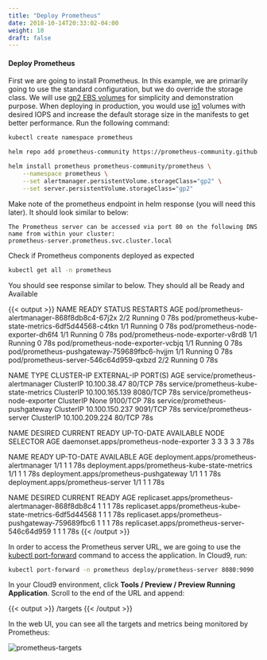 ```yaml
---
title: "Deploy Prometheus"
date: 2018-10-14T20:33:02-04:00
weight: 10
draft: false
---
```


#### Deploy Prometheus

First we are going to install Prometheus. In this example, we are primarily going to use the standard configuration, but we do override the
storage class. We will use [gp2 EBS volumes](https://docs.aws.amazon.com/AWSEC2/latest/UserGuide/EBSVolumeTypes.html) for
simplicity and demonstration purpose. When deploying in production, you would use
[io1](https://docs.aws.amazon.com/AWSEC2/latest/UserGuide/EBSVolumeTypes.html) volumes
with desired IOPS and increase the default storage size in the manifests to get better performance. Run the following command:

```bash
kubectl create namespace prometheus

helm repo add prometheus-community https://prometheus-community.github.io/helm-charts

helm install prometheus prometheus-community/prometheus \
    --namespace prometheus \
    --set alertmanager.persistentVolume.storageClass="gp2" \
    --set server.persistentVolume.storageClass="gp2"
```

Make note of the prometheus endpoint in helm response (you will need this later). It should look similar to below:

```text
The Prometheus server can be accessed via port 80 on the following DNS name from within your cluster:
prometheus-server.prometheus.svc.cluster.local
```

Check if Prometheus components deployed as expected

```sh
kubectl get all -n prometheus
```

You should see response similar to below. They should all be Ready and Available

{{< output >}}
NAME                                                 READY   STATUS    RESTARTS   AGE
pod/prometheus-alertmanager-868f8db8c4-67j2x         2/2     Running   0          78s
pod/prometheus-kube-state-metrics-6df5d44568-c4tkn   1/1     Running   0          78s
pod/prometheus-node-exporter-dh6f4                   1/1     Running   0          78s
pod/prometheus-node-exporter-v8rd8                   1/1     Running   0          78s
pod/prometheus-node-exporter-vcbjq                   1/1     Running   0          78s
pod/prometheus-pushgateway-759689fbc6-hvjjm          1/1     Running   0          78s
pod/prometheus-server-546c64d959-qxbzd               2/2     Running   0          78s

NAME                                    TYPE        CLUSTER-IP       EXTERNAL-IP   PORT(S)    AGE
service/prometheus-alertmanager         ClusterIP   10.100.38.47     <none>        80/TCP     78s
service/prometheus-kube-state-metrics   ClusterIP   10.100.165.139   <none>        8080/TCP   78s
service/prometheus-node-exporter        ClusterIP   None             <none>        9100/TCP   78s
service/prometheus-pushgateway          ClusterIP   10.100.150.237   <none>        9091/TCP   78s
service/prometheus-server               ClusterIP   10.100.209.224   <none>        80/TCP     78s

NAME                                      DESIRED   CURRENT   READY   UP-TO-DATE   AVAILABLE   NODE SELECTOR   AGE
daemonset.apps/prometheus-node-exporter   3         3         3       3            3           <none>          78s

NAME                                            READY   UP-TO-DATE   AVAILABLE   AGE
deployment.apps/prometheus-alertmanager         1/1     1            1           78s
deployment.apps/prometheus-kube-state-metrics   1/1     1            1           78s
deployment.apps/prometheus-pushgateway          1/1     1            1           78s
deployment.apps/prometheus-server               1/1     1            1           78s

NAME                                                       DESIRED   CURRENT   READY   AGE
replicaset.apps/prometheus-alertmanager-868f8db8c4         1         1         1       78s
replicaset.apps/prometheus-kube-state-metrics-6df5d44568   1         1         1       78s
replicaset.apps/prometheus-pushgateway-759689fbc6          1         1         1       78s
replicaset.apps/prometheus-server-546c64d959               1         1         1       78s
{{< /output >}}

In order to access the Prometheus server URL, we are going to use the [kubectl port-forward](https://kubernetes.io/docs/tasks/access-application-cluster/port-forward-access-application-cluster/) command to access the application. In Cloud9, run:

```bash
kubectl port-forward -n prometheus deploy/prometheus-server 8080:9090
```

In your Cloud9 environment, click **Tools / Preview / Preview Running Application**.
Scroll to the end of the URL and append:

{{< output >}}
/targets
{{< /output >}}

In the web UI, you can see all the targets and metrics being monitored by Prometheus:

![prometheus-targets](/images/prometheus-targets.png)
